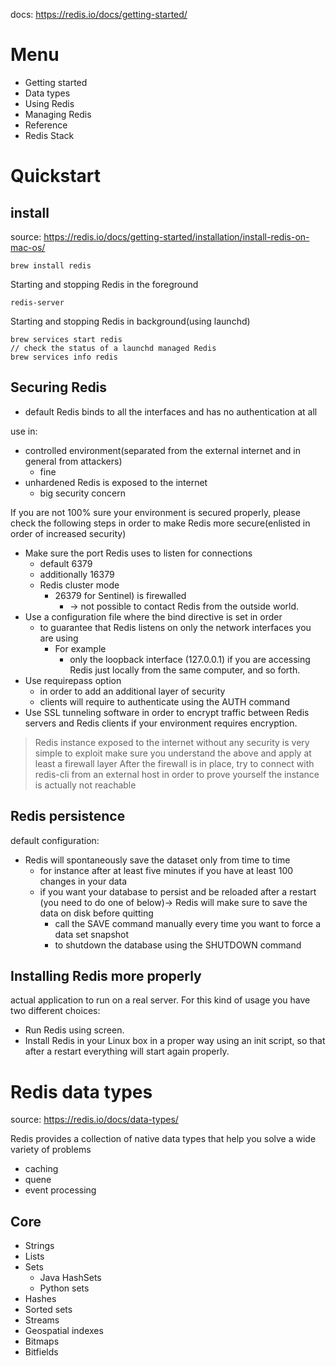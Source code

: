 docs: https://redis.io/docs/getting-started/

# Menu
- Getting started
- Data types
- Using Redis
- Managing Redis
- Reference
- Redis Stack

# Quickstart
## install
source: https://redis.io/docs/getting-started/installation/install-redis-on-mac-os/
```
brew install redis
```

Starting and stopping Redis in the foreground
```
redis-server
```

Starting and stopping Redis in background(using launchd)
```
brew services start redis
// check the status of a launchd managed Redis
brew services info redis
```

## Securing Redis
- default Redis binds to all the interfaces and has no authentication at all

use in:
- controlled environment(separated from the external internet and in general from attackers)
  - fine
- unhardened Redis is exposed to the internet
  - big security concern

If you are not 100% sure your environment is secured properly, please check the following steps in order to make Redis more secure(enlisted in order of increased security)
- Make sure the port Redis uses to listen for connections
  - default 6379 
  - additionally 16379 
  - Redis cluster mode
    - 26379 for Sentinel) is firewalled 
      - -> not possible to contact Redis from the outside world.
- Use a configuration file where the bind directive is set in order 
  - to guarantee that Redis listens on only the network interfaces you are using
    - For example 
      - only the loopback interface (127.0.0.1) if you are accessing Redis just locally from the same computer, and so forth.
- Use requirepass option 
  - in order to add an additional layer of security
  - clients will require to authenticate using the AUTH command
- Use SSL tunneling software in order to encrypt traffic between Redis servers and Redis clients if your environment requires encryption.

> Redis instance exposed to the internet without any security is very simple to exploit
> make sure you understand the above and apply at least a firewall layer
> After the firewall is in place, try to connect with redis-cli from an external host in order to prove yourself the instance is actually not reachable

## Redis persistence
default configuration:
- Redis will spontaneously save the dataset only from time to time 
  - for instance after at least five minutes if you have at least 100 changes in your data
  -  if you want your database to persist and be reloaded after a restart (you need to do one of below)-> Redis will make sure to save the data on disk before quitting
     - call the SAVE command manually every time you want to force a data set snapshot
     - to shutdown the database using the SHUTDOWN command

## Installing Redis more properly
actual application to run on a real server. For this kind of usage you have two different choices:
- Run Redis using screen.
- Install Redis in your Linux box in a proper way using an init script, so that after a restart everything will start again properly.

# Redis data types
source: https://redis.io/docs/data-types/

Redis provides a collection of native data types that help you solve a wide variety of problems
- caching
- quene
- event processing

## Core
- Strings
- Lists
- Sets
  - Java HashSets
  - Python sets
- Hashes
- Sorted sets
- Streams
- Geospatial indexes
- Bitmaps
- Bitfields
